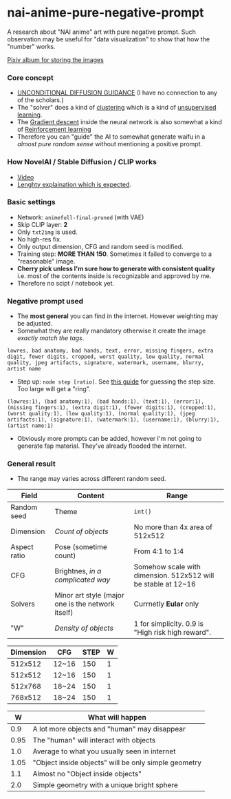 # nai-anime-pure-negative-prompt #

A research about "NAI anime" art with pure negative prompt. Such observation may be useful for "data visualization" to show that how the "number" works.

[Pixiv album for storing the images](https://www.pixiv.net/en/tags/PureNegativePrompt/artworks)

### Core concept ###
- [UNCONDITIONAL DIFFUSION GUIDANCE](https://openreview.net/pdf?id=lsQCDXjOl3k) (I have no connection to any of the scholars.)
- The "solver" does a kind of [clustering](https://en.wikipedia.org/wiki/Cluster_analysis) which is a kind of [unsupervised learning](https://en.wikipedia.org/wiki/Unsupervised_learning).
- The [Gradient descent](https://en.wikipedia.org/wiki/Gradient_descent) inside the neural network is also somewhat a kind of [Reinforcement learning](https://en.wikipedia.org/wiki/Reinforcement_learning)
- Therefore you can "guide" the AI to somewhat generate waifu in a *almost pure random sense* without mentioning a positive prompt.

### How NovelAI / Stable Diffusion / CLIP works ###
- [Video](https://www.youtube.com/watch?v=1CIpzeNxIhU&ab_channel=Computerphile)
- [Lenghty explaination which is expected](https://blog.novelai.net/novelai-improvements-on-stable-diffusion-e10d38db82ac).

### Basic settings ###

- Network: `animefull-final-pruned` (with VAE)
- Skip CLIP layer: **2**
- Only `txt2img` is used.
- No high-res fix.
- Only output dimension, CFG and random seed is modified.
- Training step: **MORE THAN 150**. Sometimes it failed to converge to a "reasonable" image.
- **Cherry pick unless I'm sure how to generate with consistent quality** i.e. most of the contents inside is recognizable and approved by me.
- Therefore no scipt / notebook yet.

### Negative prompt used ###

- The **most general** you can find in the internet. However weighting may be adjusted.
- Somewhat they are really mandatory otherwise it create the image *exactly match the tags*.

```
lowres, bad anatomy, bad hands, text, error, missing fingers, extra digit, fewer digits, cropped, worst quality, low quality, normal quality, jpeg artifacts, signature, watermark, username, blurry, artist name
```

- Step up: `node step [ratio]`. See [this guide](https://github.com/AUTOMATIC1111/stable-diffusion-webui/wiki/Features#attentionemphasis) for guessing the step size. Too large will get a "ring".

```
(lowres:1), (bad anatomy:1), (bad hands:1), (text:1), (error:1), (missing fingers:1), (extra digit:1), (fewer digits:1), (cropped:1), (worst quality:1), (low quality:1), (normal quality:1), (jpeg artifacts:1), (signature:1), (watermark:1), (username:1), (blurry:1), (artist name:1)
```

- Obviously more prompts can be added, however I'm not going to generate fap material. They've already flooded the internet.

### General result ###

- The range may varies across different random seed.

|Field|Content|Range|
|---|---|---|
|Random seed|Theme|`int()`|
|Dimension|*Count of objects*|No more than 4x area of 512x512|
|Aspect ratio|Pose (sometime count)|From 4:1 to 1:4|
|CFG|Brightnes, *in a complicated way*|Somehow scale with dimension. 512x512 will be stable at 12~16|
|Solvers|Minor art style (major one is the network itself)|Currnetly **Eular** only|
|"W"|*Density of objects*|1 for simplicity. 0.9 is "High risk high reward".|

|Dimension|CFG|STEP|W|
|---|---|---|---|
|512x512|12~16|150|1|
|512x512|12~16|150|1|
|512x768|18~24|150|1|
|768x512|18~24|150|1|

|W|What will happen|
|---|---|
|0.9|A lot more objects and "human" may disappear|
|0.95|The "human" will interact with objects|
|1.0|Average to what you usually seen in internet|
|1.05|"Object inside objects" will be only simple geometry|
|1.1|Almost no "Object inside objects"|
|2.0|Simple geometry with a unique bright sphere|

